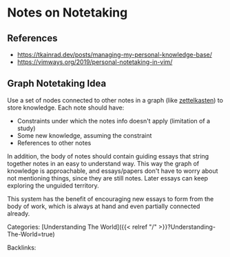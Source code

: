 # Notes on Notetaking

## References

- https://tkainrad.dev/posts/managing-my-personal-knowledge-base/
- https://vimways.org/2019/personal-notetaking-in-vim/

## Graph Notetaking Idea

Use a set of nodes connected to other notes in a graph (like
[zettelkasten](https://en.wikipedia.org/wiki/Zettelkasten)) to store knowledge.
Each note should have:

 - Constraints under which the notes info doesn't apply (limitation of a study)
 - Some new knowledge, assuming the constraint
 - References to other notes

In addition, the body of notes should contain guiding essays that string
together notes in an easy to understand way.  This way the graph of knowledge
is approachable, and essays/papers don't have to worry about not mentioning
things, since they are still notes.  Later essays can keep exploring the
unguided territory.  

This system has the benefit of encouraging new essays to form from the body of
work, which is always at hand and even partially connected already.  










Categories: [Understanding The World]({{< relref "/" >}}?Understanding-The-World=true)

Backlinks: 